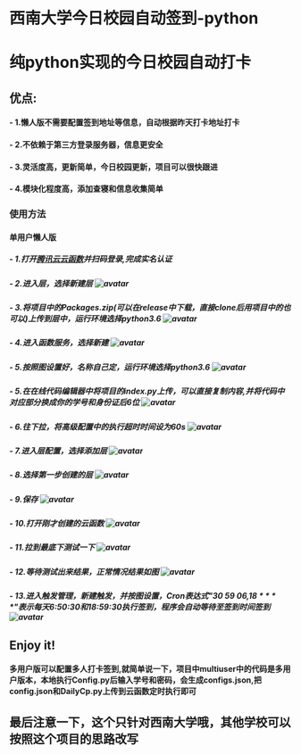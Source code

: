 # 西南大学今日校园自动签到-python
# 纯python实现的今日校园自动打卡
## 优点:
#### - 1.懒人版不需要配置签到地址等信息，自动根据昨天打卡地址打卡
#### - 2.不依赖于第三方登录服务器，信息更安全
#### - 3.灵活度高，更新简单，今日校园更新，项目可以很快跟进
#### - 4.模块化程度高，添加查寝和信息收集简单      
### 使用方法
#### 单用户懒人版
##### - 1.打开[腾讯云云函数](https://console.cloud.tencent.com/scf)并扫码登录,完成实名认证
##### - 2.进入层，选择新建层 ![avatar](./tutorial/新建层1.png)
##### - 3.将项目中的Packages.zip(可以在release中下载，直接clone后用项目中的也可以)上传到层中，运行环境选择python3.6 ![avatar](./tutorial/新建层2.png)
##### - 4.进入函数服务，选择新建 ![avatar](./tutorial/新建函数0.png)
##### - 5.按照图设置好，名称自己定，运行环境选择python3.6 ![avatar](./tutorial/新建函数1.png)
##### - 5.在在线代码编辑器中将项目的index.py上传，可以直接复制内容,并将代码中对应部分换成你的学号和身份证后6位 ![avatar](./tutorial/新建函数2.png)
##### - 6.往下拉，将高级配置中的执行超时时间设为60s ![avatar](./tutorial/新建函数3.png)
##### - 7.进入层配置，选择添加层 ![avatar](./tutorial/新建函数4.png)
##### - 8.选择第一步创建的层 ![avatar](./tutorial/新建函数5.png)
##### - 9.保存 ![avatar](./tutorial/新建函数6.png)
##### - 10.打开刚才创建的云函数 ![avatar](./tutorial/新建函数7.png)
##### - 11.拉到最底下测试一下 ![avatar](./tutorial/新建函数8.png)
##### - 12.等待测试出来结果，正常情况结果如图 ![avatar](./tutorial/测试.png)   
##### - 13.进入触发管理，新建触发，并按图设置，Cron表达式"30 59 06,18 * * * *"表示每天6:50:30和18:59:30执行签到，程序会自动等待至签到时间签到 ![avatar](./tutorial/创建定时触发.png)
## Enjoy it!


#### 多用户版可以配置多人打卡签到,就简单说一下，项目中multiuser中的代码是多用户版本，本地执行Config.py后输入学号和密码，会生成configs.json,把config.json和DailyCp.py上传到云函数定时执行即可
##  最后注意一下，这个只针对西南大学哦，其他学校可以按照这个项目的思路改写